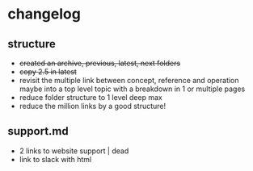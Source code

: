 # changelog

## structure 
- ~~created an archive, previous, latest, next folders~~
- ~~copy 2.5 in latest~~
- revisit the multiple link between concept, reference and operation 
maybe into a top level topic with a breakdown in 1 or multiple pages
- reduce folder structure to 1 level deep max
- reduce the million links by a good structure!

## support.md
- 2 links to website support | dead
- link to slack with html <script>
- ~~fix code ref for support bundle with standard link~~

## self-eval.md
- ~~fix the doc link~~
- email to fix
- ~~fix prereq link~~
- ~~fix link to operator repo~~
- ~~fix link to system configuraiton~~
- CLI install to include
- change rancher local path provisioner 
- ~~fix link to etcd prereq~~
- verify ondat install to include
- review the CLI deployment
- licensing to include 
- check default storageclass for first pvc
- ~~fix link to licensing~~
- split the self-eval in multiple pages (too long)
- ~~fix link to rep doc~~
- remove benchmarking from self-eval
don't let people benchmark a sub-optimal setup!
- slack link to fix
- remove image version from reference - use tag latest 
- fix baseurl benchmark

## best-practices.md
- full rewrite
- should be a break down by topics

## concepts
### cluster-topologies.md
- ~~adapt image assets elements~~
- redo diagrams
### clusters.md
### components.md
- ~~modify link to host-storage~~
- ~~modify image links~~
- ~~modify link to operator~~
- ~~modify link to labels~~
### compression.md
- ~~modify link to labels~~
- ~~modify link to replication~~
- ~~modify link to encryption~~
### etcd.md
- review quote
- ~~modify link to etcd~~
### fencing.md
- ~~modify link to operations/fencing~~
### namespaces.md
- ~~mofiy link to policies~~
### nodes.md
- revise the needs of separate pages for hyper/compute mode
- ~~modify link to labels~~
### policies.md
- ~~modify link to namespaces~~
- ~~modify link to operations/policies~~
### replication.md
- ~~modify link to image~~
- ~~modify link to labels/storageclass~~
- ~~modify link to tap~~
- include content/failure-mode
- ~~modify link to failure-mode~~
### rwx.md
- ~~modify link to concepts/volumes~~
- ~~modify link to prerequisites/firewalls~~
- ~~modify link to operations/resize.md~~
### volumes.md
- ~~modify link to reference/filesystem~~
- ~~modify link to operations/trim~~
- ~~modify link to reference/encryption~~

## install
### kubernetes.md
- ~~modify link to prerequisites/_index.md~~
- modify the _index.md name 
- include content for installation
- change tabs to a intro with supported k8s version
- confirm there is no difference despite k8s version
- create a dedicate airgap deployment guide
- ~~modify link to reference/kubectl-plugin~~
- remove first volume
### openshift.md
- break down in 3 pages: operatorhub, markeplace, manual
- check layouts/shortcodes/openshift4-install.md
- ~~modify link to prerequisites/_index.md~~
- ~~modify link to platforms/openshift.md~~
- ~~modify link to platforms/openshift.md~~
- remove first volume
### rancher
- break down in 2 pages: catalog, manual
- ~~modify link to prerequisites/_index.md~~
- ~~modify link to prerequisites/etcd~~
- ~~modify link to prerequisites/etcd~~
- modify this document should be only for production grade
- ~~modify image links~~
- ~~modify link to reference/cluster-operator~~
- ~~modify link to install/rancher.md~~
- ~~modify link to prerequisites/etcd.md~~
- include content for manual = kubernetes installation
- ~~modify link to reference/cluster/operator

## introduction
### overview.md
- ~~modify link to concepts/volumes.md~~
### platforms.md
- seems to ~= support matrix / to revise for more content
- ~~modify link to prerequisites/systemconfiguration~~
- modify variables for k8s versions
### quickstart.md
- revise as this is not a quickstart - quickstart =? self-eval
- ~~modify link to install/kubernetes.md~~
- ~~modify link to install/openshift.md~~
- ~~modify link to install/rancher.md~~
- ~~modify link to usecases~~

## operations
### cluster-id.md
- update the GUI screenshot to reflect license changes
- ~~modify image link~~
### delete-stos-objects.md
### disk-full.md
- ~~modify link to operations/managing-host-storage~~
- ~~modify link to operations/managing-host-storage~~
### encryption.md
- ~~modify link to reference/encryption~~
- revisit the content to provide more context
### failure-modes.md
- ~~modify link to concepts/replication~~
- include the content/failure-modes.md 
### fening.md
- ~~modify link to concepts/fencing.md~~
### firstpvc.md
- update git reference to ondat account
- ~~modify link to usecases/_index.md~~
### health.md
- ~~modify link to reference/cli/_index.md~~
### label-stos.objects.md
- ~~modify link to reference/kubernetes-object-sync.md~~
- ~~modify link to operations/firstpvc.md~~
### licensing.md
- breakdown into 3 pages; offering, cli, gui
- remove tabs
- ~~modify link to self-eval.md~~
- ~~modify image links~~
- ~~modify link to reference/cli~~
### managing-host-storage.md
### namespaces.md
- no reference to concepts
### policies.md
- ~~modify link to operations/namespaces.md~~
- ~~modify link to reference/cli/create.md~~
### resize.md
- ~~modify link to concepts/volumes~~
- ~~modify image link~~
### rwx.md
- ~~modify link to operations/firstpvc.md~~
- add reference to firewall for NFS ganesha
### storageclasses.md
- update git reference to point to ondat
- ~~modify link to reference/tap.md~~
- ~~modify link to operations/failure-modes.md~~
### tap.md
### trim.md 
- add TRIM definition
### troubleshooting.md
- collections of includes to breakdown into pages
- ~~modify the link to github cli to internal doc cli~~
- ~~modify link to support.md~~
### uninstall.md
- full revamp for 2.5
### upgrade.md
- check validity of the 2.3 requirements
- page should be part of the release notes
- replace container image version by "latest" 
- check the need to add a "backup etcd" reco
### users.md
- ~~modify link to operations/namespaces.md~~
- ~~modify link to operations/policies.md~~
### Etcd
#### index.md
- ~~modify link to prerequisites/etc.md~~
- ~~modify link to prerequisites/etc.md~~
- ~~modify link to operations/etcd/_index.md~~
- update git reference to point to ondat
#### migrate-etcd-cluster.md
- ~~modify link to prerequisites/etcd.md~~
- update git reference to point to ondat
- ~~modify link to prerequisites/etcd.md~~
#### storageos-secret-info.md
- update git reference to coreos (repo archived)
## platforms
- revamp into a single page as support matrix
### _index.md
- ~~modify link to prerequisites/_index.md~~
### aws-eks.md
- add mention to EKS-anywhere
- ~~modify link to install/kubernetes.md~~
- ~~modify link to prerequisites/systemconfiguration.md~~
- add mention to modinstall init container
### azure-aks.md
- ~~modify link to install/kubernetes.md~~
### dockeree.md
- ~~modify link to install/kubernetes.md~~
- ~~modify link to prerequisites/systemconfiguration.md~~
### google-gke.md
- ~~modify link to install/kubernetes.md~~
- ~~modify link to prerequisites/systemconfiguration.md~~
- ~~modify link to prerequisites/systemconfiguration.md~~
- ~~modify link to install/kubernetes.md~~
### openshift.md
- ~~modify link to install/openshift.md~~
- ~~modify link to prerequisites/pidlimits~~
- ~~modify link to prerequisites/systemconfiguration.md~~
### rancher.md
- ~~modify link to install/rancher.md~~
- ~~modify link to prerequisites/systemconfiguration.md~~
## prerequisites
### _index.md
- update include references
- revise a merge with support matrix
- ~~modify link to prerequisites/mountpropagation.md~~
- ~~modify link to prerequisites/etcd.md~~
- ~~modify link to prerequisites/systemconfiguration.md~~
- ~~modify link to reference/cli/_index.md~~
- ~~modify link to prerequisites/ipv6.md~~
### etcd
- ~~modify link to concepts/etcd.md~~
- ~~modify link to operations/etcd/_index.md~~
- remove tabs
- remove reference to coreos archived repo
- ~~modify link to operations/etcd/_index.md~~
- ~~modify page hyperlinks~~
- ~~modify link to operations/etcd/_index.md~~
- update git reference from storageos to ondat
- ~~modify link to reference/cluster-operator/examples.md~~
### firewals.md
### ipv6.md
### max-aio.md
### mountpropagation.md
- may be candidate to archive
### pidlimits.md
- update git reference from storageos to ondat
### systemconfiguration.md
- curation of supported distro should be in a support matrix
- ~~fix bad internal hyperlinks~~
- ~~modify link to reference/cluster-operator/configuration.md~~
## reference
### bundles
- to revamp within a support section
#### _index.md
#### diagnostic-bundle.md
- ~~modify link to reference/cli/_index.md~~
- ~~modify link to reference/gui.md~~
- rebrand gui 
#### support_bundle.md
- ~~modify link to reference/bundles/diagnostic-bundle.md~~
- update includes
- update git reference from storageos to ondat
- remove the concept of platform regarding plugin
- ~~modify link to reference/cli/_index.md~~
### cli
#### _index.md
- update git reference from storageos to ondat
- use git tag latest instead of version
- update EUSA link
- update portal link
- write a page MAN instead of multiple pages
#### apply.md
#### attach.md
#### create.md
#### delete.md
#### describe.md
#### detach.md
#### get.md
#### help.md
#### update.md
#### version.md
### cluster-operator
#### _index.md
- update git reference from storageos to ondat 
- cluster-operator is not relevant anymore
#### configuration.md
- update includess with content
#### examples.md
- review if still relevant in 2.5
- ~~modify link to configuration.md~~
- update git reference from storageos to ondat 
- ~~modify link to operations/etcd/storageos-secret-info.md~~
- update dead link to clusterdiscovery
#### Install
- to be remove as it's just refer to installation
- ~~modify link install/kubernetes.md~~
- ~~modify link install/rancher.md~~
- ~~modify link install/openshift.md~~
#### upgrade.md
- to be removed and included in 
- update git reference from storageos to ondat 
- use git tag latest instead of version
- reference to storage-operator not relevant in 2.5
### scheduler
#### _index.md
- ~~modify link to reference/scheduler/admission-controller.md~~
- update includes with content
#### admission-controller.md
- ~~modify link to reference/scheduler/_index.md~~
- update includes with content
### api.md
- to review how to approach this
### contributing.md
- update git reference from storageos to ondat 
- use git tag latest instead of version
- to review with the contribution pillars 
### encryption.md
- ~~modify link to concepts/volumes.md~~
- ~~modify link to operations/encryption.md~~
- ~~modify link to references/labels.md~~
- update email address (to define) 
### filesystems.md
- ~~modify link to concepts/volumes.md~~
- ~~modify image links
### init-container.md
- ~~modify link to reference/cluster-operator~~
- update git reference from storageos to ondat 
- use git tag latest instead of version
- dbupgrade link is dead
### kubectl-plugin.md
- update includes with content
- remove versioning
- missing the plugin MAN 
### kubernetes-object-sync.md
- ~~modify link to concepts/components.md~~
- ~~modify link to operations/storageclasses.md~~
- ~~modify link to concepts/volumes.md~~
- update git reference from storageos to ondat 
- use git tag latest instead of version
- ~~modify link to concepts/nodes.md~~
### labels.md
- ~~modify link to operations/fencing.md~~
### licence.md
- ~~modify link to operations/licensing.md~~
- to consolidate with licensing page
### open_source_attribution.md
### release_notes.md
- only release notes of current major version 2.x should be in, not previous
- include a deprecated section
- update git reference from storageos to ondat 
- use git tag latest instead of version
- ~~modify link to support.md~~
- ~~modify link to reference/tap.md~~
- ~~modify link to reference/kubectl-plugin.md~~
- ~~modify link to reference/licence.md~~
- ~~modify link to reference/encryption.md~~
- ~~modify link to concepts/fencing.md~~
- ~~modify link to concepts/replication.md#failure-modes~~
- ~~modify link to reference/kubernetes-object-sync~~
- ~~modify link to concepts/rwx.md~~
- ~~modify link to prerequisites/pidlimits.md~~
- ~~modify link to self-eval.md#Benchmarking~~
- ~~modify link to concepts/compression.md~~
- update slack URL
- update blog post URL release of 2.0
### resource_requests_and_limits.md
- ~~modify link to reference/cluster-operator/examples.md~~
### tap.md
- ~~modify image links~~
- ~~modify link to operations/tap.md~~
- ~~modify link to concepts/replication.md#failure-modes~~
- diagram to be updated
### telemetry.md
- add some more details to sentry from a security perspective
- ~~modify link to reference/cluster-operator/configuration.md~~
### tolerations.nd
- ~~modify and fix reference/cluster-operator/examples.md#specifying-custom-tolerations~~
